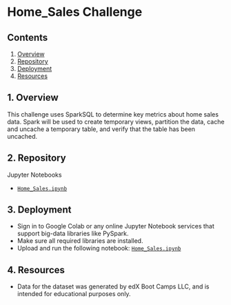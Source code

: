 # Home_Sales Challenge

## Contents

1. [Overview](#1-overview)
2. [Repository](#2-repository)
3. [Deployment](#3-deployment)
4. [Resources](#4-resources)


## 1. Overview
This challenge uses SparkSQL to determine key metrics about home sales data. Spark will be used to create temporary views, partition the data, cache and uncache a temporary table, and verify that the table has been uncached.


## 2. Repository

Jupyter Notebooks
- [`Home_Sales.ipynb`](Home_Sales.ipynb)

## 3. Deployment

- Sign in to Google Colab or any online Jupyter Notebook services that support big-data libraries like PySpark. 
- Make sure all required libraries are installed.
- Upload and run the following notebook: [`Home_Sales.ipynb`](Home_Sales.ipynb)


## 4. Resources
- Data for the dataset was generated by edX Boot Camps LLC, and is intended for educational purposes only.
